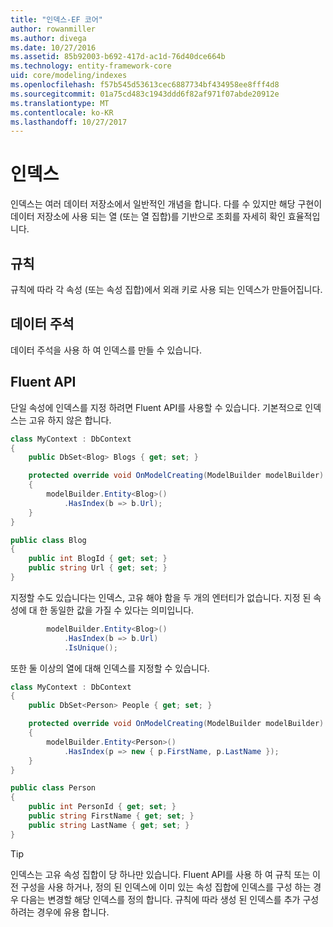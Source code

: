 ```yaml
---
title: "인덱스-EF 코어"
author: rowanmiller
ms.author: divega
ms.date: 10/27/2016
ms.assetid: 85b92003-b692-417d-ac1d-76d40dce664b
ms.technology: entity-framework-core
uid: core/modeling/indexes
ms.openlocfilehash: f57b545d53613cec6887734bf434958ee8fff4d8
ms.sourcegitcommit: 01a75cd483c1943ddd6f82af971f07abde20912e
ms.translationtype: MT
ms.contentlocale: ko-KR
ms.lasthandoff: 10/27/2017
---
```

# <a name="indexes"></a>인덱스

인덱스는 여러 데이터 저장소에서 일반적인 개념을 합니다. 다를 수 있지만 해당 구현이 데이터 저장소에 사용 되는 열 (또는 열 집합)를 기반으로 조회를 자세히 확인 효율적입니다.

## <a name="conventions"></a>규칙

규칙에 따라 각 속성 (또는 속성 집합)에서 외래 키로 사용 되는 인덱스가 만들어집니다.

## <a name="data-annotations"></a>데이터 주석

데이터 주석을 사용 하 여 인덱스를 만들 수 있습니다.

## <a name="fluent-api"></a>Fluent API

단일 속성에 인덱스를 지정 하려면 Fluent API를 사용할 수 있습니다. 기본적으로 인덱스는 고유 하지 않은 합니다.

<!-- [!code-csharp[Main](samples/core/Modeling/FluentAPI/Samples/Index.cs?highlight=7,8)] -->
``` csharp
class MyContext : DbContext
{
    public DbSet<Blog> Blogs { get; set; }

    protected override void OnModelCreating(ModelBuilder modelBuilder)
    {
        modelBuilder.Entity<Blog>()
            .HasIndex(b => b.Url);
    }
}

public class Blog
{
    public int BlogId { get; set; }
    public string Url { get; set; }
}
```

지정할 수도 있습니다는 인덱스, 고유 해야 함을 두 개의 엔터티가 없습니다. 지정 된 속성에 대 한 동일한 값을 가질 수 있다는 의미입니다.

<!-- [!code-csharp[Main](samples/core/Modeling/FluentAPI/Samples/IndexUnique.cs?highlight=3)] -->
``` csharp
        modelBuilder.Entity<Blog>()
            .HasIndex(b => b.Url)
            .IsUnique();
```

또한 둘 이상의 열에 대해 인덱스를 지정할 수 있습니다.

<!-- [!code-csharp[Main](samples/core/Modeling/FluentAPI/Samples/IndexComposite.cs?highlight=7,8)] -->
``` csharp
class MyContext : DbContext
{
    public DbSet<Person> People { get; set; }

    protected override void OnModelCreating(ModelBuilder modelBuilder)
    {
        modelBuilder.Entity<Person>()
            .HasIndex(p => new { p.FirstName, p.LastName });
    }
}

public class Person
{
    public int PersonId { get; set; }
    public string FirstName { get; set; }
    public string LastName { get; set; }
}
```

> [!TIP]  
> 인덱스는 고유 속성 집합이 당 하나만 있습니다. Fluent API를 사용 하 여 규칙 또는 이전 구성을 사용 하거나, 정의 된 인덱스에 이미 있는 속성 집합에 인덱스를 구성 하는 경우 다음는 변경할 해당 인덱스를 정의 합니다. 규칙에 따라 생성 된 인덱스를 추가 구성 하려는 경우에 유용 합니다.
